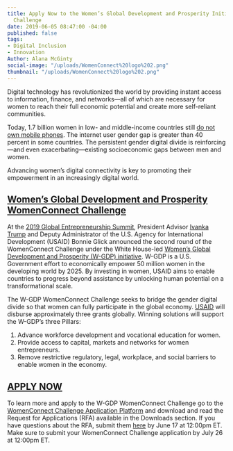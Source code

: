 ```yaml
---
title: Apply Now to the Women’s Global Development and Prosperity Initiative WomenConnect
  Challenge
date: 2019-06-05 08:47:00 -04:00
published: false
tags:
- Digital Inclusion
- Innovation
Author: Alana McGinty
social-image: "/uploads/WomenConnect%20logo%202.png"
thumbnail: "/uploads/WomenConnect%20logo%202.png"
---
```


Digital technology has revolutionized the world by providing instant access to information, finance, and networks—all of which are necessary for women to reach their full economic potential and create more self-reliant communities.

Today, 1.7 billion women in low- and middle-income countries still [do not own mobile phones](https://www.gsma.com/mobilefordevelopment/wp-content/uploads/2018/04/GSMA_The_Mobile_Gender_Gap_Report_2018_32pp_WEBv7.pdf). The internet user gender gap is greater than 40 percent in some countries. The persistent gender digital divide is reinforcing—and even exacerbating—existing socioeconomic gaps between men and women.

Advancing women’s digital connectivity is key to promoting their empowerment in an increasingly digital world.

<!--more-->

## [Women’s Global Development and Prosperity WomenConnect Challenge](https://www.womenconnectchallenge.org/)

At the [2019 Global Entrepreneurship Summit](https://www.ges2019.org/), President Advisor [Ivanka Trump](https://www.youtube.com/watch?v=M00bRgV1kOA) and Deputy Administrator of the U.S. Agency for International Development (USAID) Bonnie Glick announced the second round of the WomenConnect Challenge under the White House-led [Women’s Global Development and Prosperity (W-GDP) initiative](https://www.whitehouse.gov/wgdp/). W-GDP is a U.S. Government effort to economically empower 50 million women in the developing world by 2025. By investing in women, USAID aims to enable countries to progress beyond assistance by unlocking human potential on a transformational scale.

The W-GDP WomenConnect Challenge seeks to bridge the gender digital divide so that women can fully participate in the global economy. [USAID](https://www.usaid.gov/wcc) will disburse approximately three grants globally. Winning solutions will support the W-GDP’s three Pillars:

1. Advance workforce development and vocational education for women.
2. Provide access to capital, markets and networks for women entrepreneurs.
3. Remove restrictive regulatory, legal, workplace, and social barriers to enable women in the economy.

## [APPLY NOW](https://app.reviewr.com/s1/site/WomenConnectChallenge19)

To learn more and apply to the W-GDP WomenConnect Challenge go to the  [WomenConnect Challenge Application Platform](https://app.reviewr.com/s1/site/WomenConnectChallenge19) and download and read the Request for Applications (RFA) available in the Downloads section.
If you have questions about the RFA, submit them [here](https://docs.google.com/forms/d/e/1FAIpQLSdVGepAww9C_HfE-7YsNEKW1LR4-IvqGEKROEzWTgyR2Leseg/viewform) by June 17 at 12:00pm ET. Make sure to submit your WomenConnect Challenge application by July 26 at 12:00pm ET.